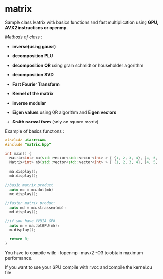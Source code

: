 # matrix
Sample class Matrix with basics functions and fast multiplication using __GPU, AVX2 instructions or openmp__.

_Methods of class :_

* __inverse(using gauss)__

* __decomposition PLU__

* __decomposition QR__ using gram schmidt or householder algorithm

* __decomposition SVD__

* __Fast Fourier Transform__

* __Kernel of the matrix__

* __inverse modular__

* __Eigen values__ using QR algorithm and __Eigen vectors__

* __Smith normal form__ (only on square matrix)





Example of basics functions :

```C++
#include <iostream>
#include "matrix.hpp"

int main() {
  Matrix<int> ma(std::vector<std::vector<int> > { {1, 2, 3, 4}, {4, 5, 6, 7}, {8, 9, 10, 11}, {12, 13, 14, 15}} );
  Matrix<int> mb(std::vector<std::vector<int> > { {1, 2, 3, 4}, {4, 5, 6, 7}, {8, 9, 10, 11}, {12, 13, 14, 15} } );
  
  ma.display();
  mb.display();
  
//basic matrix product
  auto mc = ma.dot(mb);
  mc.display();
  
//faster matrix product
  auto md = ma.strassen(mb);
  md.display();

//if you have NVDIA GPU
  auto m = ma.dotGPU(mb);
  m.display();
  
  return 0;
}

```` 
You have to compile with: -fopenmp -mavx2 -O3  to obtain maximum performance.

If you want to use your GPU compile with nvcc and compile the kernel.cu file

